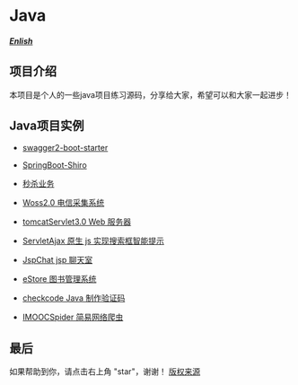 # Java

##### [Enlish](README.md)

## 项目介绍

本项目是个人的一些java项目练习源码，分享给大家，希望可以和大家一起进步！  


## Java项目实例

* [swagger2-boot-starter](https://github.com/HelloWorld521/swagger2-boot-starter)

* [SpringBoot-Shiro](./springboot-shiro/)

* [秒杀业务](./seckill/)

* [Woss2.0 电信采集系统](./woss/)

* [tomcatServlet3.0 Web 服务器](./tomcatServer3.0/)

* [ServletAjax 原生 js 实现搜索框智能提示](./ServletAjax/)

* [JspChat jsp 聊天室](./JspChat/)

* [eStore 图书管理系统](./estore/)

* [checkcode Java 制作验证码](./checkcode/)

* [IMOOCSpider 简易网络爬虫](./IMOOCSpider/)


## 最后  
如果帮助到你，请点击右上角 "star"，谢谢！
[版权来源](https:"//github.com/HelloWorld521/Java/edit/master/README_ZH.md")
